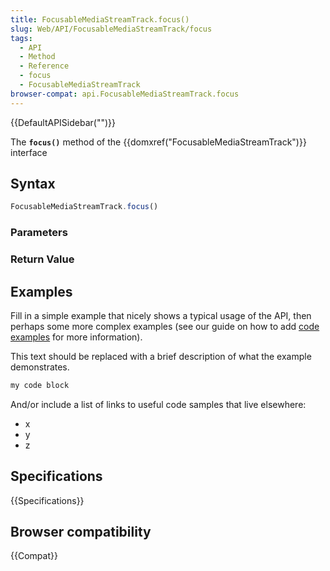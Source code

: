 ```yaml
---
title: FocusableMediaStreamTrack.focus()
slug: Web/API/FocusableMediaStreamTrack/focus
tags:
  - API
  - Method
  - Reference
  - focus
  - FocusableMediaStreamTrack
browser-compat: api.FocusableMediaStreamTrack.focus
---
```

{{DefaultAPISidebar("")}}

The **`focus()`** method of the {{domxref("FocusableMediaStreamTrack")}} interface 

## Syntax

```js
FocusableMediaStreamTrack.focus()
```

### Parameters



### Return Value



## Examples

Fill in a simple example that nicely shows a typical usage of the API, then perhaps some more complex examples (see our guide on how to add [code examples](/en-US/docs/MDN/Contribute/Structures/Code_examples) for more information).

This text should be replaced with a brief description of what the example demonstrates.

```js
my code block
```

And/or include a list of links to useful code samples that live elsewhere:

*   x
*   y
*   z

## Specifications

{{Specifications}}

## Browser compatibility

{{Compat}}

